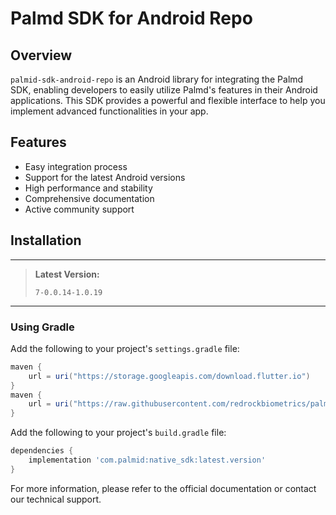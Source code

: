 # Palmd SDK for Android Repo

## Overview

`palmid-sdk-android-repo` is an Android library for integrating the Palmd SDK, enabling developers to easily utilize Palmd's features in their Android applications. This SDK provides a powerful and flexible interface to help you implement advanced functionalities in your app.

## Features

- Easy integration process
- Support for the latest Android versions
- High performance and stability
- Comprehensive documentation
- Active community support

## Installation

---

> **Latest Version:**
> 
> `7-0.0.14-1.0.19`

---

### Using Gradle

Add the following to your project's `settings.gradle` file:

```gradle
maven {
    url = uri("https://storage.googleapis.com/download.flutter.io")
}
maven {
    url = uri("https://raw.githubusercontent.com/redrockbiometrics/palmid-sdk-android-repo/master")
}
```

Add the following to your project's `build.gradle` file:

```gradle
dependencies {
    implementation 'com.palmid:native_sdk:latest.version'
}
```

For more information, please refer to the official documentation or contact our technical support.
